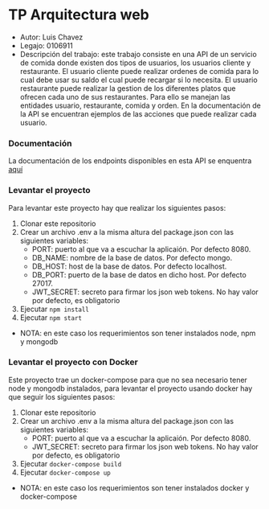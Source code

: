 # TP Arquitectura web
 - Autor: Luis Chavez
 - Legajo: 0106911
 - Descripción del trabajo: 
este trabajo consiste en una API de un servicio de comida donde existen dos tipos de usuarios, los usuarios cliente y restaurante. El usuario cliente puede realizar ordenes de comida para lo cual debe usar su saldo el cual puede recargar si lo necesita. El usuario restaurante puede realizar la gestion de los diferentes platos que ofrecen cada uno de sus restaurantes. Para ello se manejan las entidades usuario, restaurante, comida y orden. En la documentación de la API se encuentran ejemplos de las acciones que puede realizar cada usuario.

### Documentación
La documentación de los endpoints disponibles en esta API se enquentra [aquí](https://documenter.getpostman.com/view/15502523/Uz5CLHY7)

### Levantar el proyecto
Para levantar este proyecto hay que realizar los siguientes pasos:
1. Clonar este repositorio
2. Crear un archivo .env a la misma altura del package.json con las siguientes variables:
   - PORT: puerto al que va a escuchar la aplicaión. Por defecto 8080.
   - DB_NAME: nombre de la base de datos. Por defecto mongo.
   - DB_HOST: host de la base de datos. Por defecto localhost.
   - DB_PORT: puerto de la base de datos en dicho host. Por defecto 27017.
   - JWT_SECRET: secreto para firmar los json web tokens. No hay valor por defecto, es obligatorio
3. Ejecutar `npm install`
4. Ejecutar `npm start`

* NOTA: en este caso los requerimientos son tener instalados node, npm y mongodb

### Levantar el proyecto con Docker
Este proyecto trae un docker-compose para que no sea necesario tener node y mongodb instalados, para levantar el proyecto usando docker hay que seguir los siguientes pasos:
1. Clonar este repositorio
2. Crear un archivo .env a la misma altura del package.json con las siguientes variables:
   - PORT: puerto al que va a escuchar la aplicaión. Por defecto 8080.
   - JWT_SECRET: secreto para firmar los json web tokens. No hay valor por defecto, es obligatorio
3. Ejecutar `docker-compose build`
4. Ejecutar `docker-compose up`

* NOTA: en este caso los requerimientos son tener instalados docker y docker-compose